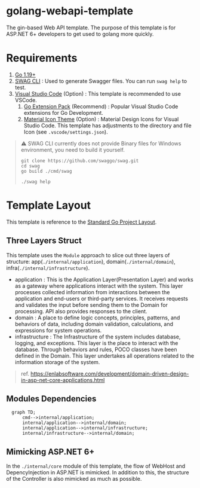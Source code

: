 golang-webapi-template
====
The gin-based Web API template. The purpose of this template is for ASP.NET 6+ developers to get used to golang more quickly.

# Requirements

1. [Go 1.19+](https://tip.golang.org/doc/go1.19)
2. [SWAG CLI](https://github.com/swaggo/swag) : Used to generate Swagger files. You can run `swag help` to test.
3. [Visual Studio Code](https://code.visualstudio.com/) (Option) : This template is recommended to use VSCode.
    1. [Go Extension Pack](https://marketplace.visualstudio.com/items?itemName=doggy8088.go-extension-pack) (Recommend) : Popular Visual Studio Code extensions for Go Development.
    2. [Material Icon Theme](https://marketplace.visualstudio.com/items?itemName=PKief.material-icon-theme) (Option) : Material Design Icons for Visual Studio Code. This template has adjustments to the directory and file Icon (see `.vscode/settings.json`).
> ⚠ SWAG CLI currently does not provide Binary files for Windows environment, you need to build it yourself.
> ```shell
> git clone https://github.com/swaggo/swag.git
> cd swag
> go build ./cmd/swag
>
> ./swag help
> ```

# Template Layout

This template is reference to the [Standard Go Project Layout](https://github.com/golang-standards/project-layout).

## Three Layers Struct

This template uses the `Module` approach to slice out three layers of structure: app(`./internal/application`), domain(`./internal/domain`), infra(`./internal/infrastructure`).

* application : This is the Application Layer(Presentation Layer) and works as a gateway where applications interact with the system. This layer processes collected information from interactions between the application and end-users or third-party services. It receives requests and validates the input before sending them to the Domain for processing. API also provides responses to the client. 
* domain : A place to define logic concepts, principles, patterns, and behaviors of data, including domain validation, calculations, and expressions for system operations.
* infrastructure : The Infrastructure of the system includes database, logging, and exceptions. This layer is the place to interact with the database. Through behaviors and rules, POCO classes have been defined in the Domain. This layer undertakes all operations related to the information storage of the system.

> ref. https://enlabsoftware.com/development/domain-driven-design-in-asp-net-core-applications.html

## Modules Dependencies

```mermaid
  graph TD;
      cmd-->internal/application;
      internal/application-->internal/domain;
      internal/application-->internal/infrastructure;
      internal/infrastructure-->internal/domain;
```

## Mimicking ASP.NET 6+

In the `./internal/core` module of this template, the flow of WebHost and DepencyInjection in ASP.NET is mimicked. In addition to this, the structure of the Controller is also mimicked as much as possible.

